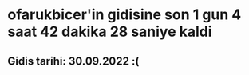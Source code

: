 # ofarukbicer'in gidisine son 1 gun 4 saat 42 dakika 28 saniye kaldi

## Gidis tarihi: 30.09.2022 :(